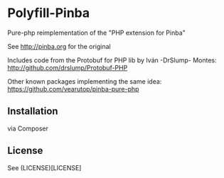 Polyfill-Pinba
==============

Pure-php reimplementation of the "PHP extension for Pinba"

See http://pinba.org for the original

Includes code from the Protobuf for PHP lib by Iván -DrSlump- Montes:
http://github.com/drslump/Protobuf-PHP

Other known packages implementing the same idea: https://github.com/vearutop/pinba-pure-php

## Installation

via Composer

## License

See (LICENSE)[LICENSE]
